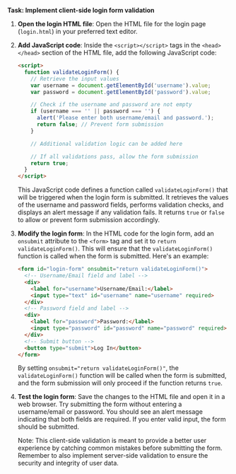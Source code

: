 

**Task: Implement client-side login form validation**

1. **Open the login HTML file**: Open the HTML file for the login page (`login.html`) in your preferred text editor.

2. **Add JavaScript code**: Inside the `<script></script>` tags in the `<head></head>` section of the HTML file, add the following JavaScript code:

   ```html
   <script>
     function validateLoginForm() {
       // Retrieve the input values
       var username = document.getElementById('username').value;
       var password = document.getElementById('password').value;
   
       // Check if the username and password are not empty
       if (username === '' || password === '') {
         alert('Please enter both username/email and password.');
         return false; // Prevent form submission
       }
   
       // Additional validation logic can be added here
   
       // If all validations pass, allow the form submission
       return true;
     }
   </script>
   ```

   This JavaScript code defines a function called `validateLoginForm()` that will be triggered when the login form is submitted. It retrieves the values of the username and password fields, performs validation checks, and displays an alert message if any validation fails. It returns `true` or `false` to allow or prevent form submission accordingly.

3. **Modify the login form**: In the HTML code for the login form, add an `onsubmit` attribute to the `<form>` tag and set it to `return validateLoginForm()`. This will ensure that the `validateLoginForm()` function is called when the form is submitted. Here's an example:

   ```html
   <form id="login-form" onsubmit="return validateLoginForm()">
     <!-- Username/Email field and label -->
     <div>
       <label for="username">Username/Email:</label>
       <input type="text" id="username" name="username" required>
     </div>
     <!-- Password field and label -->
     <div>
       <label for="password">Password:</label>
       <input type="password" id="password" name="password" required>
     </div>
     <!-- Submit button -->
     <button type="submit">Log In</button>
   </form>
   ```

   By setting `onsubmit="return validateLoginForm()"`, the `validateLoginForm()` function will be called when the form is submitted, and the form submission will only proceed if the function returns `true`.

4. **Test the login form**: Save the changes to the HTML file and open it in a web browser. Try submitting the form without entering a username/email or password. You should see an alert message indicating that both fields are required. If you enter valid input, the form should be submitted.

   Note: This client-side validation is meant to provide a better user experience by catching common mistakes before submitting the form. Remember to also implement server-side validation to ensure the security and integrity of user data.


